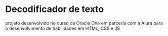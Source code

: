 # Decodificador de texto

projeto desenvolvido no curso da Oracle One em parceria com a Alura para o desenvolvimento de habilidades em HTML, CSS e JS